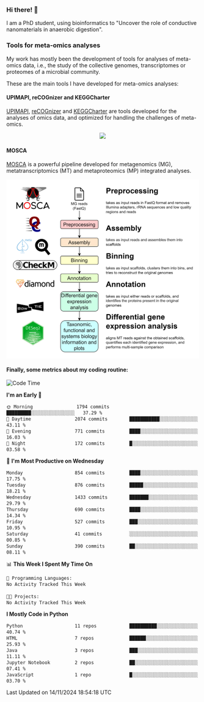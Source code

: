 ### Hi there! 👋

I am a PhD student, using bioinformatics to "Uncover the role of conductive nanomaterials in anaerobic digestion".

### Tools for meta-omics analyses

My work has mostly been the development of tools for analyses of meta-omics data, i.e., the study of the collective genomes, transcriptomes or proteomes of a microbial community.

These are the main tools I have developed for meta-omics analyses:

#### UPIMAPI, reCOGnizer and KEGGCharter

[UPIMAPI](https://github.com/iquasere/UPIMAPI), [reCOGnizer](https://github.com/iquasere/reCOGnizer) and [KEGGCharter](https://github.com/iquasere/KEGGCharter) are tools developed for the analyses of omics data, and optimized for handling the challenges of meta-omics.

<p align="center">
    <img src="assets/annotation_paper.png">
</p>

#### MOSCA

[MOSCA](https://github.com/iquasere/MOSCA) is a powerful pipeline developed for metagenomics (MG), metatranscriptomics (MT) and metaproteomics (MP) integrated analyses.

<p align="center">
    <img src="assets/mosca_workflow.png" align="center" width="700">
</p>


#### Finally, some metrics about my coding routine:

<!--START_SECTION:waka-->
![Code Time](http://img.shields.io/badge/Code%20Time-874%20hrs%2059%20mins-blue)

**I'm an Early 🐤** 

```text
🌞 Morning                1794 commits        █████████░░░░░░░░░░░░░░░░   37.29 % 
🌆 Daytime                2074 commits        ███████████░░░░░░░░░░░░░░   43.11 % 
🌃 Evening                771 commits         ████░░░░░░░░░░░░░░░░░░░░░   16.03 % 
🌙 Night                  172 commits         █░░░░░░░░░░░░░░░░░░░░░░░░   03.58 % 
```
📅 **I'm Most Productive on Wednesday** 

```text
Monday                   854 commits         ████░░░░░░░░░░░░░░░░░░░░░   17.75 % 
Tuesday                  876 commits         █████░░░░░░░░░░░░░░░░░░░░   18.21 % 
Wednesday                1433 commits        ███████░░░░░░░░░░░░░░░░░░   29.79 % 
Thursday                 690 commits         ████░░░░░░░░░░░░░░░░░░░░░   14.34 % 
Friday                   527 commits         ███░░░░░░░░░░░░░░░░░░░░░░   10.95 % 
Saturday                 41 commits          ░░░░░░░░░░░░░░░░░░░░░░░░░   00.85 % 
Sunday                   390 commits         ██░░░░░░░░░░░░░░░░░░░░░░░   08.11 % 
```


📊 **This Week I Spent My Time On** 

```text
💬 Programming Languages: 
No Activity Tracked This Week

🐱‍💻 Projects: 
No Activity Tracked This Week
```

**I Mostly Code in Python** 

```text
Python                   11 repos            ██████████░░░░░░░░░░░░░░░   40.74 % 
HTML                     7 repos             ██████░░░░░░░░░░░░░░░░░░░   25.93 % 
Java                     3 repos             ███░░░░░░░░░░░░░░░░░░░░░░   11.11 % 
Jupyter Notebook         2 repos             ██░░░░░░░░░░░░░░░░░░░░░░░   07.41 % 
JavaScript               1 repo              █░░░░░░░░░░░░░░░░░░░░░░░░   03.70 % 
```




 Last Updated on 14/11/2024 18:54:18 UTC
<!--END_SECTION:waka-->
